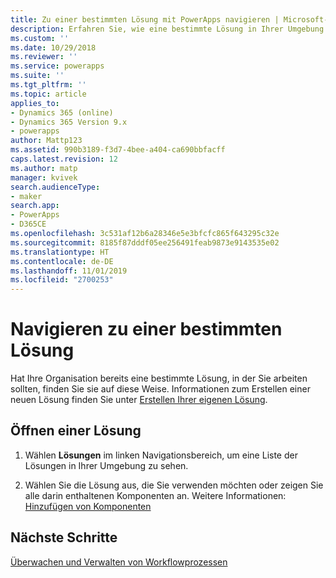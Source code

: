 ```yaml
---
title: Zu einer bestimmten Lösung mit PowerApps navigieren | Microsoft-Dokumentation
description: Erfahren Sie, wie eine bestimmte Lösung in Ihrer Umgebung gesucht und geöffnet wird
ms.custom: ''
ms.date: 10/29/2018
ms.reviewer: ''
ms.service: powerapps
ms.suite: ''
ms.tgt_pltfrm: ''
ms.topic: article
applies_to:
- Dynamics 365 (online)
- Dynamics 365 Version 9.x
- powerapps
author: Mattp123
ms.assetid: 990b3189-f3d7-4bee-a404-ca690bbfacff
caps.latest.revision: 12
ms.author: matp
manager: kvivek
search.audienceType:
- maker
search.app:
- PowerApps
- D365CE
ms.openlocfilehash: 3c531af12b6a28346e5e3bfcfc865f643295c32e
ms.sourcegitcommit: 8185f87dddf05ee256491feab9873e9143535e02
ms.translationtype: HT
ms.contentlocale: de-DE
ms.lasthandoff: 11/01/2019
ms.locfileid: "2700253"
---
```

# <a name="navigate-to-a-specific-solution"></a>Navigieren zu einer bestimmten Lösung

Hat Ihre Organisation bereits eine bestimmte Lösung, in der Sie arbeiten sollten, finden Sie sie auf diese Weise. Informationen zum Erstellen einer neuen Lösung finden Sie unter [Erstellen Ihrer eigenen Lösung](create-solution.md).  
  
## <a name="open-a-solution"></a>Öffnen einer Lösung  
  
1. Wählen **Lösungen** im linken Navigationsbereich, um eine Liste der Lösungen in Ihrer Umgebung zu sehen.
  
2. Wählen Sie die Lösung aus, die Sie verwenden möchten oder zeigen Sie alle darin enthaltenen Komponenten an. Weitere Informationen: [Hinzufügen von Komponenten](solutions-overview.md)  

 ## <a name="next-steps"></a>Nächste Schritte
[Überwachen und Verwalten von Workflowprozessen](/flow/monitor-manage-processes)
